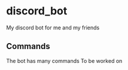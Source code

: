 # discord_bot
My discord bot for me and my friends
## Commands
The bot has many commands
To be worked on
